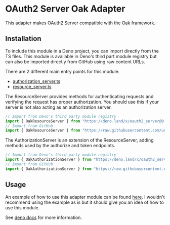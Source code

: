 # OAuth2 Server Oak Adapter

This adapter makes OAuth2 Server compatible with the
[Oak](https://deno.land/x/oak) framework.

## Installation

To include this module in a Deno project, you can import directly from the TS
files. This module is available in Deno's third part module registry but can
also be imported directly from GitHub using raw content URLs.

There are 2 different main entry points for this module.

- [authorization_server.ts](authorization_server.ts)
- [resource_server.ts](resource_server.ts)

The ResourceServer provides methods for authenticating requests and verifying
the request has proper authorization. You should use this if your server is not
also acting as an authorization server.

```ts
// Import from Deno's third party module registry
import { OakResourceServer } from "https://deno.land/x/oauth2_server@0.6.1/adapters/oak/resource_server.ts";
// Import from GitHub
import { OakResourceServer } from "https://raw.githubusercontent.com/udibo/oauth2_server/0.6.1/adapters/oak/resource_server.ts";
```

The AuthorizationServer is an extension of the ResourceServer, adding methods
used by the authorize and token endpoints.

```ts
// Import from Deno's third party module registry
import { OakAuthorizationServer } from "https://deno.land/x/oauth2_server@0.6.1/adapters/oak/authorization_server.ts";
// Import from GitHub
import { OakAuthorizationServer } from "https://raw.githubusercontent.com/udibo/oauth2_server/0.6.1/adapters/oak/authorization_server.ts";
```

## Usage

An example of how to use this adapter module can be found
[here](examples/oak-localstorage). I wouldn't recommend using the example as is
but it should give you an idea of how to use this module.

See
[deno docs](https://doc.deno.land/https/deno.land/x/oauth2_server@0.6.1/adapters/oak/authorization_server.ts)
for more information.
